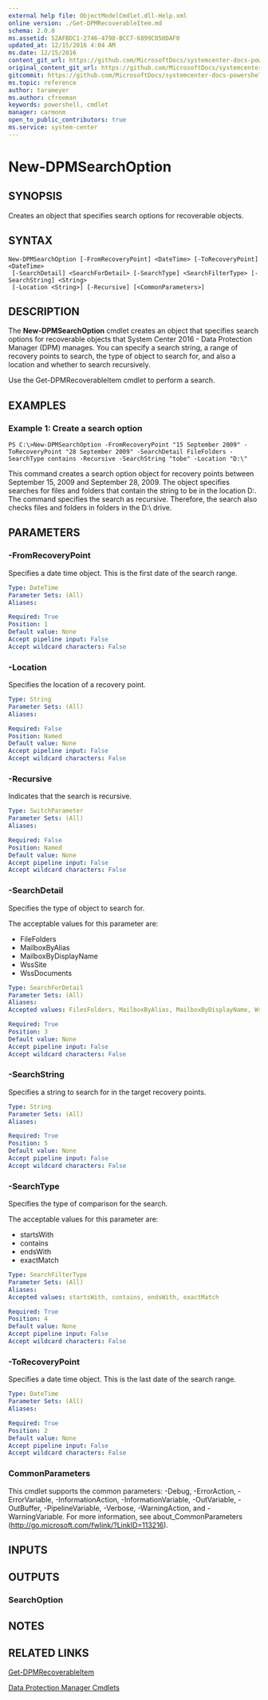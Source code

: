 ```yaml
---
external help file: ObjectModelCmdlet.dll-Help.xml
online version: ./Get-DPMRecoverableItem.md
schema: 2.0.0
ms.assetid: 52AFBDC1-2746-4798-BCC7-6899C050DAF0
updated_at: 12/15/2016 4:04 AM
ms.date: 12/15/2016
content_git_url: https://github.com/MicrosoftDocs/systemcenter-docs-powershell/blob/master/systemcenter-cmdlets/SystemCenter2016/DataProtectionManager/vlatest/New-DPMSearchOption.md
original_content_git_url: https://github.com/MicrosoftDocs/systemcenter-docs-powershell/blob/master/systemcenter-cmdlets/SystemCenter2016/DataProtectionManager/vlatest/New-DPMSearchOption.md
gitcommit: https://github.com/MicrosoftDocs/systemcenter-docs-powershell/blob/7df4508c7b907a214e6a8eca76037b06065ef078/systemcenter-cmdlets/SystemCenter2016/DataProtectionManager/vlatest/New-DPMSearchOption.md
ms.topic: reference
author: tarameyer
ms.author: cfreeman
keywords: powershell, cmdlet
manager: carmonm
open_to_public_contributors: true
ms.service: system-center
---
```


# New-DPMSearchOption

## SYNOPSIS
Creates an object that specifies search options for recoverable objects.

## SYNTAX

```
New-DPMSearchOption [-FromRecoveryPoint] <DateTime> [-ToRecoveryPoint] <DateTime>
 [-SearchDetail] <SearchForDetail> [-SearchType] <SearchFilterType> [-SearchString] <String>
 [-Location <String>] [-Recursive] [<CommonParameters>]
```

## DESCRIPTION
The **New-DPMSearchOption** cmdlet creates an object that specifies search options for recoverable objects that System Center 2016 - Data Protection Manager (DPM) manages.
You can specify a search string, a range of recovery points to search, the type of object to search for, and also a location and whether to search recursively.

Use the Get-DPMRecoverableItem cmdlet to perform a search.

## EXAMPLES

### Example 1: Create a search option
```
PS C:\>New-DPMSearchOption -FromRecoveryPoint "15 September 2009" -ToRecoveryPoint "28 September 2009" -SearchDetail FileFolders -SearchType contains -Recursive -SearchString "tobe" -Location "D:\"
```

This command creates a search option object for recovery points between September 15, 2009 and September 28, 2009.
The object specifies searches for files and folders that contain the string to be in the location D:\.
The command specifies the search as recursive.
Therefore, the search also checks files and folders in folders in the D:\ drive.

## PARAMETERS

### -FromRecoveryPoint
Specifies a date time object.
This is the first date of the search range.

```yaml
Type: DateTime
Parameter Sets: (All)
Aliases: 

Required: True
Position: 1
Default value: None
Accept pipeline input: False
Accept wildcard characters: False
```

### -Location
Specifies the location of a recovery point.

```yaml
Type: String
Parameter Sets: (All)
Aliases: 

Required: False
Position: Named
Default value: None
Accept pipeline input: False
Accept wildcard characters: False
```

### -Recursive
Indicates that the search is recursive.

```yaml
Type: SwitchParameter
Parameter Sets: (All)
Aliases: 

Required: False
Position: Named
Default value: None
Accept pipeline input: False
Accept wildcard characters: False
```

### -SearchDetail
Specifies the type of object to search for.

The acceptable values for this parameter are:

- FileFolders
- MailboxByAlias
- MailboxByDisplayName
- WssSite
- WssDocuments

```yaml
Type: SearchForDetail
Parameter Sets: (All)
Aliases: 
Accepted values: FilesFolders, MailboxByAlias, MailboxByDisplayName, WssSite, WssDocuments, ClientVolumes

Required: True
Position: 3
Default value: None
Accept pipeline input: False
Accept wildcard characters: False
```

### -SearchString
Specifies a string to search for in the target recovery points.

```yaml
Type: String
Parameter Sets: (All)
Aliases: 

Required: True
Position: 5
Default value: None
Accept pipeline input: False
Accept wildcard characters: False
```

### -SearchType
Specifies the type of comparison for the search.

The acceptable values for this parameter are:

- startsWith 
- contains
- endsWith 
- exactMatch

```yaml
Type: SearchFilterType
Parameter Sets: (All)
Aliases: 
Accepted values: startsWith, contains, endsWith, exactMatch

Required: True
Position: 4
Default value: None
Accept pipeline input: False
Accept wildcard characters: False
```

### -ToRecoveryPoint
Specifies a date time object.
This is the last date of the search range.

```yaml
Type: DateTime
Parameter Sets: (All)
Aliases: 

Required: True
Position: 2
Default value: None
Accept pipeline input: False
Accept wildcard characters: False
```

### CommonParameters
This cmdlet supports the common parameters: -Debug, -ErrorAction, -ErrorVariable, -InformationAction, -InformationVariable, -OutVariable, -OutBuffer, -PipelineVariable, -Verbose, -WarningAction, and -WarningVariable. For more information, see about_CommonParameters (http://go.microsoft.com/fwlink/?LinkID=113216).

## INPUTS

## OUTPUTS

### SearchOption

## NOTES

## RELATED LINKS

[Get-DPMRecoverableItem](xref:SystemCenter2016/DataProtectionManager/vlatest/Get-DPMRecoverableItem.md)

[Data Protection Manager Cmdlets](xref:SystemCenter2016/DataProtectionManager/vlatest/DataProtectionManager.md)

